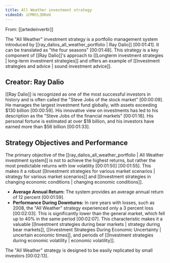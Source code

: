 ```yaml
---
title: All Weather investment strategy
videoId: iCM0tL3DKeU
---
```


From: [[artedeinvertir]] <br/> 

The "All Weather" investment strategy is a portfolio management system introduced by [[ray_dalios_all_weather_portfolio | Ray Dalio]] <a class="yt-timestamp" data-t="00:01:41">[00:01:41]</a>. It can be translated as "the four seasons" <a class="yt-timestamp" data-t="00:01:48">[00:01:48]</a>. This strategy is a key component of [[Ray Dalio]]'s approach to [[Longterm investment strategies | long-term investment strategies]] and offers an example of [[Investment strategies and advice | sound investment advice]].

## Creator: Ray Dalio
[[Ray Dalio]] is recognized as one of the most successful investors in history and is often called the "Steve Jobs of the stock market" <a class="yt-timestamp" data-t="00:00:09">[00:00:09]</a>. He manages the largest investment fund globally, with assets exceeding $130 billion <a class="yt-timestamp" data-t="00:00:59">[00:00:59]</a>. His innovative view on investments has led to his description as the "Steve Jobs of the financial markets" <a class="yt-timestamp" data-t="00:01:18">[00:01:18]</a>. His personal fortune is estimated at over $18 billion, and his investors have earned more than $56 billion <a class="yt-timestamp" data-t="00:01:33">[00:01:33]</a>.

## Strategy Objectives and Performance
The primary objective of the [[ray_dalios_all_weather_portfolio | All Weather investment system]] is not to achieve the highest returns, but rather the most predictable returns with low volatility <a class="yt-timestamp" data-t="00:01:50">[00:01:50]</a> <a class="yt-timestamp" data-t="00:01:55">[00:01:55]</a>. This makes it a robust [[Investment strategies for various market scenarios | strategy for various market scenarios]] and [[Investment strategies in changing economic conditions | changing economic conditions]].

*   **Average Annual Return:** The system provides an average annual return of 12 percent <a class="yt-timestamp" data-t="00:01:59">[00:01:59]</a>.
*   **Performance During Downturns:** In rare years with losses, such as 2008, the "All Weather" strategy experienced only a 3 percent loss <a class="yt-timestamp" data-t="00:02:03">[00:02:03]</a>. This is significantly lower than the general market, which fell up to 40% in the same period <a class="yt-timestamp" data-t="00:02:07">[00:02:07]</a>. This characteristic makes it a valuable [[Investment strategies during bear markets | strategy during bear markets]], [[Investment Strategies During Economic Uncertainty | uncertain economic times]], and periods of [[Investment strategies during economic volatility | economic volatility]].

The "All Weather" strategy is designed to be easily replicated by small investors <a class="yt-timestamp" data-t="00:02:13">[00:02:13]</a>.